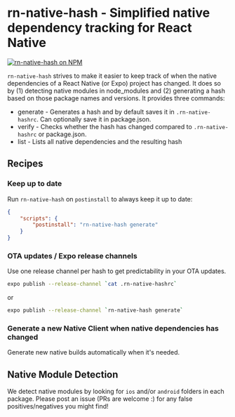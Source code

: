 # rn-native-hash - Simplified native dependency tracking for React Native

[![rn-native-hash on NPM](https://img.shields.io/npm/v/rn-native-hash)](https://www.npmjs.com/package/rn-native-hash)

`rn-native-hash` strives to make it easier to keep track of when the native dependencies of a React Native (or Expo) project has changed. It does so by (1) detecting native modules in node_modules and (2) generating a hash based on those package names and versions. It provides three commands:
- generate - Generates a hash and by default saves it in `.rn-native-hashrc`. Can optionally save it in package.json.
- verify - Checks whether the hash has changed compared to `.rn-native-hashrc` or package.json.
- list - Lists all native dependencies and the resulting hash

## Recipes

### Keep up to date
Run `rn-native-hash` on `postinstall` to always keep it up to date:
```json
{
    "scripts": {
        "postinstall": "rn-native-hash generate"
    }
}
```

### OTA updates / Expo release channels
Use one release channel per hash to get predictability in your OTA updates.

```bash
expo publish --release-channel `cat .rn-native-hashrc`
```
or
```bash
expo publish --release-channel `rn-native-hash generate`
```

### Generate a new Native Client when native dependencies has changed
Generate new native builds automatically when it's needed.

## Native Module Detection
We detect native modules by looking for `ios` and/or `android` folders in each package. Please post an issue (PRs are welcome :) for any false positives/negatives you might find!